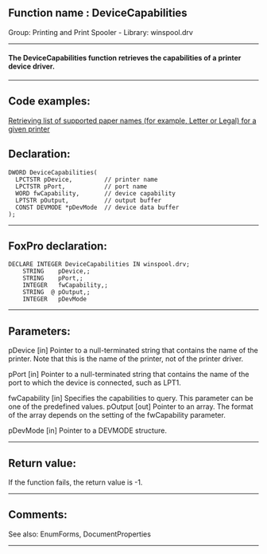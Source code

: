 
## Function name : DeviceCapabilities
Group: Printing and Print Spooler - Library: winspool.drv    
***  


#### The DeviceCapabilities function retrieves the capabilities of a printer device driver.
***  


## Code examples:
[Retrieving list of supported paper names (for example, Letter or Legal) for a given printer](../../samples/sample_356.md)  

## Declaration:
```foxpro  
DWORD DeviceCapabilities(
  LPCTSTR pDevice,         // printer name
  LPCTSTR pPort,           // port name
  WORD fwCapability,       // device capability
  LPTSTR pOutput,          // output buffer
  CONST DEVMODE *pDevMode  // device data buffer
);  
```  
***  


## FoxPro declaration:
```foxpro  
DECLARE INTEGER DeviceCapabilities IN winspool.drv;
	STRING    pDevice,;
	STRING    pPort,;
	INTEGER   fwCapability,;
	STRING  @ pOutput,;
	INTEGER   pDevMode  
```  
***  


## Parameters:
pDevice 
[in] Pointer to a null-terminated string that contains the name of the printer. Note that this is the name of the printer, not of the printer driver. 

pPort 
[in] Pointer to a null-terminated string that contains the name of the port to which the device is connected, such as LPT1. 

fwCapability 
[in] Specifies the capabilities to query. This parameter can be one of the predefined values. 
pOutput 
[out] Pointer to an array. The format of the array depends on the setting of the fwCapability parameter.

pDevMode 
[in] Pointer to a DEVMODE structure.  
***  


## Return value:
If the function fails, the return value is -1.  
***  


## Comments:
See also: EnumForms, DocumentProperties   
  
***  

